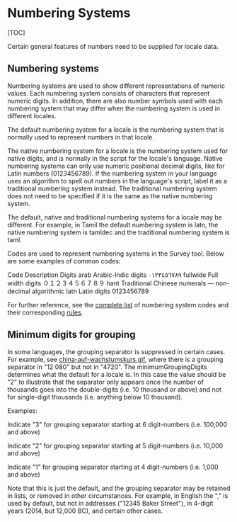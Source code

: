 # Numbering Systems

[TOC]

Certain general features of numbers need to be supplied for locale data.

## Numbering systems

Numbering systems are used to show different representations of numeric values.
Each numbering system consists of characters that represent numeric digits. In
addition, there are also number symbols used with each numbering system that may
differ when the numbering system is used in different locales.

The default numbering system for a locale is the numbering system that is
normally used to represent numbers in that locale.

The native numbering system for a locale is the numbering system used for native
digits, and is normally in the script for the locale's language. Native
numbering systems can only use numeric positional decimal digits, like for Latin
numbers (0123456789). If the numbering system in your language uses an algorithm
to spell out numbers in the language's script, label it as a traditional
numbering system instead. The traditional numbering system does not need to be
specified if it is the same as the native numbering system.

The default, native and traditional numbering systems for a locale may be
different. For example, in Tamil the default numbering system is latn, the
native numbering system is tamldec and the traditional numbering system is taml.

Codes are used to represent numbering systems in the Survey tool. Below are some
examples of common codes:

Code Description Digits arab Arabic-Indic digits ٠١٢٣٤٥٦٧٨٩ fullwide Full width
digits ０１２３４５６７８９ hant Traditional Chinese numerals — non-decimal algorithmic
latn Latin digits 0123456789

For further reference, see the [complete
list](http://www.unicode.org/repos/cldr/trunk/common/bcp47/number.xml) of
numbering system codes and their corresponding
[rules](http://www.unicode.org/repos/cldr/trunk/common/supplemental/numberingSystems.xml).

## Minimum digits for grouping

In some languages, the grouping separator is suppressed in certain cases. For
example, see
[china-auf-wachstumskurs.gif](http://media0.faz.net/ppmedia/multimedia/interaktiv/2537959306/1.289750/width610x580/china-auf-wachstumskurs.gif),
where there is a grouping separator in "12 080" but not in "4720". The
minimumGroupingDigits determines what the default for a locale is. In this case
the value should be "2" to illustrate that the separator only appears once the
number of thousands goes into the double-digits (i.e. 10 thousand or above) and
not for single-digit thousands (i.e. anything below 10 thousand).

Examples:

Indicate "3" for grouping separator starting at 6 digit-numbers (i.e. 100,000
and above)

Indicate "2" for grouping separator starting at 5 digit-numbers (i.e. 10,000 and
above)

Indicate "1" for grouping separator starting at 4 digit-numbers (i.e. 1,000 and
above)

Note that this is just the default, and the grouping separator may be retained
in lists, or removed in other circumstances. For example, in English the "," is
used by default, but not in addresses ("12345 Baker Street"), in 4-digit years
(2014, but 12,000 BC), and certain other cases.
